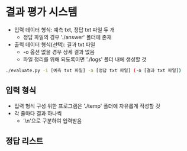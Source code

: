 # 결과 평가 시스템

- 입력 데이터 형식: 예측 txt, 정답 txt 파일 두 개
  - 정답 파일의 경우 './answer' 폴더에 존재
- 출력 데이터 형식(선택): 결과 txt 파일
  - -o 옵션 없을 경우 상세 결과 없음
  - 파일 정리를 위해 되도록이면 './logs' 폴더 내에 생성할 것

```sh
./evaluate.py -i [예측 txt 파일] -a [정답 txt 파일] (-o [결과 txt 파일])
```

## 입력 형식

- 입력 형식 구성 위한 프로그램은 './temp' 폴더에 자유롭게 작성할 것
- 각 줄마다 결과 하나씩
  - '\n'으로 구분하여 입력받음

## 정답 리스트
